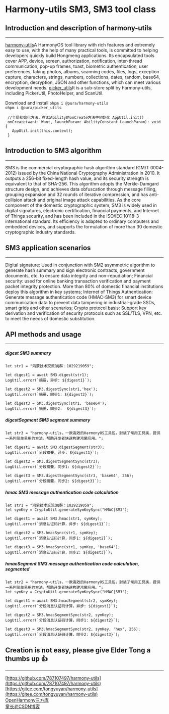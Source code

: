 # Harmony-utils SM3, SM3 tool class

## Introduction and description of harmony-utils

------
[harmony-utils](https://ohpm.openharmony.cn/#/cn/detail/@pura%2Fharmony-utils)A HarmonyOS tool library with rich features and extremely easy to use, with the help of many practical tools, is committed to helping developers quickly build Hongmeng applications. Its encapsulated tools cover APP, device, screen, authorization, notification, inter-thread communication, pop-up frames, toast, biometric authentication, user preferences, taking photos, albums, scanning codes, files, logs, exception capture, characters, strings, numbers, collections, dates, random, base64, encryption, decryption, JSON and other functions, which can meet various development needs.
[picker_utils](https://ohpm.openharmony.cn/#/cn/detail/@pura%2Fpicker_utils)It is a sub-store split by harmony-utils, including PickerUtil, PhotoHelper, and ScanUtil.

Download and install
`ohpm i @pura/harmony-utils`  
`ohpm i @pura/picker_utils`

 ```
  //全局初始化方法，在UIAbility的onCreate方法中初始化 AppUtil.init()
  onCreate(want: Want, launchParam: AbilityConstant.LaunchParam): void {
    AppUtil.init(this.context);
  }
 ```


## Introduction to SM3 algorithm

------
SM3 is the commercial cryptographic hash algorithm standard (GM/T 0004-2012) issued by the China National Cryptography Administration in 2010. It outputs a 256-bit fixed-length hash value, and its security strength is equivalent to that of SHA-256. This algorithm adopts the Merkle-Damgard structure design, and achieves data obfuscation through message filling, grouping expansion and 32 rounds of iterative compression, and has anti-collision attack and original image attack capabilities. As the core component of the domestic cryptographic system, SM3 is widely used in digital signatures, electronic certification, financial payments, and Internet of Things security, and has been included in the ISO/IEC 10118-3 international standard. Its efficiency is adapted to ordinary computers and embedded devices, and supports the formulation of more than 30 domestic cryptographic industry standards.

## SM3 application scenarios

------
Digital signature: Used in conjunction with SM2 asymmetric algorithm to generate hash summary and sign electronic contracts, government documents, etc. to ensure data integrity and non-repudiation;
Financial security: used for online banking transaction verification and payment packet integrity protection. More than 80% of domestic financial institutions deploy this algorithm in key systems;
Internet of Things Authentication: Generate message authentication code (HMAC-SM3) for smart device communication data to prevent data tampering in industrial-grade SSDs, smart grids and other scenarios;
Crypto protocol basis: Support key derivation and verification of security protocols such as SSL/TLS, VPN, etc. to meet the needs of domestic substitution.


## API methods and usage

------

##### digest SM3 summary

```
let str1 = "鸿蒙技术交流QQ群：1029219059";

let digest1 = await SM3.digest(str1);
LogUtil.error(`摘要，异步: ${digest1}`);

let digest2 = SM3.digestSync(str1,'hex');
LogUtil.error(`摘要，同步1: ${digest2}`);

let digest3 = SM3.digestSync(str1, 'base64');
LogUtil.error(`摘要，同步2:  ${digest3}`);
```

##### digestSegment SM3 segment summary

```
let str3 = "harmony-utils，一款高效的HarmonyOS工具包，封装了常用工具类，提供一系列简单易用的方法。帮助开发者快速构建鸿蒙应用。";

let digest1 = await SM3.digestSegment(str3);
LogUtil.error(`分段摘要，异步: ${digest1}`);

let digest2 = SM3.digestSegmentSync(str3);
LogUtil.error(`分段摘要，同步1: ${digest2}`);

let digest3 = SM3.digestSegmentSync(str3, 'base64', 256);
LogUtil.error(`分段摘要，同步2: ${digest3}`);
```

##### hmac SM3 message authentication code calculation

```
let str1 = "鸿蒙技术交流QQ群：1029219059";
let symKey = CryptoUtil.generateSymKeySync("HMAC|SM3");

let digest1 = await SM3.hmac(str1, symKey);
LogUtil.error(`消息认证码计算，异步: ${digest1}`);

let digest2 = SM3.hmacSync(str1, symKey);
LogUtil.error(`消息认证码计算，同步1: ${digest2}`);

let digest3 = SM3.hmacSync(str1, symKey, 'base64');
LogUtil.error(`消息认证码计算，同步2: ${digest3}`);
```

##### hmacSegment SM3 message authentication code calculation, segmented

```
let str2 = "harmony-utils，一款高效的HarmonyOS工具包，封装了常用工具类，提供一系列简单易用的方法。帮助开发者快速构建鸿蒙应用。";
let symKey = CryptoUtil.generateSymKeySync("HMAC|SM3");

let digest1 = await SM3.hmacSegment(str2, symKey);
LogUtil.error(`分段消息认证码计算，异步: ${digest1}`);

let digest2 = SM3.hmacSegmentSync(str2, symKey);
LogUtil.error(`分段消息认证码计算，同步1: ${digest2}`);

let digest3 = SM3.hmacSegmentSync(str2, symKey, 'hex', 256);
LogUtil.error(`分段消息认证码计算，同步2: ${digest3}`);
```

## Creation is not easy, please give Elder Tong a thumbs up 👍

------
[https://github.com/787107497/harmony-utils](https://github.com/787107497/harmony-utils)   
[https://gitee.com/tongyuyan/harmony-utils](https://gitee.com/tongyuyan/harmony-utils)   
[OpenHarmony三方库](https://ohpm.openharmony.cn/#/cn/detail/@pura%2Fharmony-utils)   
[童长老CSDN博客](https://blog.csdn.net/qq_32922545)   
   
